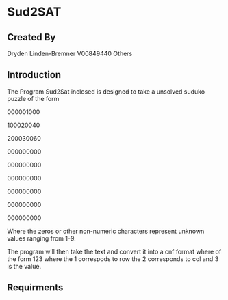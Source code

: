Sud2SAT 
=============

Created By
-------------

Dryden Linden-Bremner V00849440
Others


Introduction 
------------

The Program Sud2Sat inclosed is designed to take a unsolved suduko puzzle of the form 

 000001000
 
 100020040
 
 200030060
 
 000000000
 
 000000000
 
 000000000
 
 000000000
 
 000000000
 
 000000000

Where the zeros or other non-numeric characters represent unknown values ranging from 1-9. 

The program will then take the text and convert it into a cnf format where of the form 123 where the 1 correspods to row the 2 corresponds to col and 3 is the value. 



Requirments
------------







